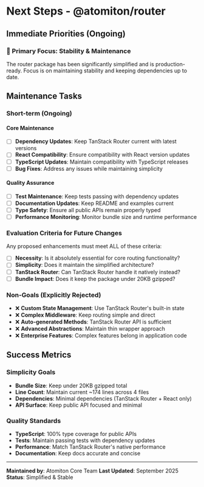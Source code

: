 # Next Steps - @atomiton/router

## Immediate Priorities (Ongoing)

### 🎯 Primary Focus: Stability & Maintenance

The router package has been significantly simplified and is production-ready.
Focus is on maintaining stability and keeping dependencies up to date.

## Maintenance Tasks

### Short-term (Ongoing)

#### Core Maintenance

- [ ] **Dependency Updates**: Keep TanStack Router current with latest versions
- [ ] **React Compatibility**: Ensure compatibility with React version updates
- [ ] **TypeScript Updates**: Maintain compatibility with TypeScript releases
- [ ] **Bug Fixes**: Address any issues while maintaining simplicity

#### Quality Assurance

- [ ] **Test Maintenance**: Keep tests passing with dependency updates
- [ ] **Documentation Updates**: Keep README and examples current
- [ ] **Type Safety**: Ensure all public APIs remain properly typed
- [ ] **Performance Monitoring**: Monitor bundle size and runtime performance

### Evaluation Criteria for Future Changes

Any proposed enhancements must meet ALL of these criteria:

- [ ] **Necessity**: Is it absolutely essential for core routing functionality?
- [ ] **Simplicity**: Does it maintain the simplified architecture?
- [ ] **TanStack Router**: Can TanStack Router handle it natively instead?
- [ ] **Bundle Impact**: Does it keep the package under 20KB gzipped?

### Non-Goals (Explicitly Rejected)

- ❌ **Custom State Management**: Use TanStack Router's built-in state
- ❌ **Complex Middleware**: Keep routing simple and direct
- ❌ **Auto-generated Methods**: TanStack Router API is sufficient
- ❌ **Advanced Abstractions**: Maintain thin wrapper approach
- ❌ **Enterprise Features**: Complex features belong in application code

## Success Metrics

### Simplicity Goals

- **Bundle Size**: Keep under 20KB gzipped total
- **Line Count**: Maintain current ~174 lines across 4 files
- **Dependencies**: Minimal dependencies (TanStack Router + React only)
- **API Surface**: Keep public API focused and minimal

### Quality Standards

- **TypeScript**: 100% type coverage for public APIs
- **Tests**: Maintain passing tests with dependency updates
- **Performance**: Match TanStack Router's native performance
- **Documentation**: Keep docs accurate and concise

---

**Maintained by**: Atomiton Core Team **Last Updated**: September 2025
**Status**: Simplified & Stable
